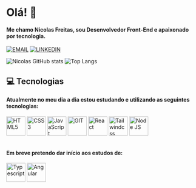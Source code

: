 # Olá! 👋

#### Me chamo Nicolas Freitas, sou Desenvolvedor Front-End e apaixonado por tecnologia.

[![EMAIL](https://img.shields.io/badge/Gmail-D14836?style=for-the-badge&logo=gmail&logoColor=white)](mailto:nicolasfp51@gmail.com)
[![LINKEDIN](https://img.shields.io/badge/LinkedIn-0077B5?style=for-the-badge&logo=linkedin&logoColor=white)](https://www.linkedin.com/in/nicolasfreitas-dev/)

![Nicolas GitHub stats](https://github-readme-stats.vercel.app/api?username=nicolasfreitas-dev&show_icons=true&theme=jolly&locale=pt-br&rank_icon=github&hide=contribs)
![Top Langs](https://github-readme-stats.vercel.app/api/top-langs/?username=nicolasfreitas-dev&layout=compact&theme=jolly&locale=pt-br)

## 💻 Tecnologias

#### Atualmente no meu dia a dia estou estudando e utilizando as seguintes tecnologias:

<div style="display: inline_block">
    <img width="50" height="50" align="center" alt="HTML5" src="https://www.svgrepo.com/show/452228/html-5.svg"">
    <img width="50" height="50" align="center" alt="CSS3" src="https://www.svgrepo.com/show/452185/css-3.svg">
    <img width="50" height="50" align="center" alt="JavaScript" src="https://www.svgrepo.com/show/349419/javascript.svg">
    <img width="50" height="50" align="center" alt="GIT" src="https://www.svgrepo.com/show/452210/git.svg">
    <img width="50" height="50" align="center" alt="React" src="https://www.svgrepo.com/show/303500/react-1-logo.svg">
    <img width="50" height="50" align="center" alt="Tailwindcss" src="https://www.svgrepo.com/show/354431/tailwindcss-icon.svg">
    <img width="50" height="50" align="center" alt="Node JS" src="https://www.svgrepo.com/show/452075/node-js.svg">
</div><br>

#### Em breve pretendo dar início aos estudos de:

<div>
    <img width="50" height="50" align="center" alt="Typescript" src="https://www.svgrepo.com/show/349540/typescript.svg">
    <img width="50" height="50" align="center" alt="Angular" src="https://www.svgrepo.com/show/452156/angular.svg">
</div><br>
